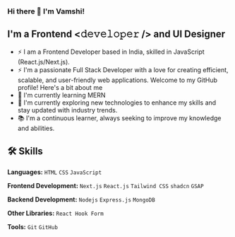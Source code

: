 ### Hi there 👋 I'm Vamshi!

## I'm a Frontend <𝚍𝚎𝚟𝚎𝚕𝚘𝚙𝚎𝚛 /> and UI Designer

- ⚡ I am a Frontend Developer based in India, skilled in JavaScript (React.js/Next.js).
- ⚡ I'm a passionate Full Stack Developer with a love for creating efficient, scalable, and user-friendly web applications. Welcome to my GitHub profile! Here's a bit about me
- 🌱 I'm currently learning MERN
- 🔭 I'm currently exploring new technologies to enhance my skills and stay updated with industry trends.
- 📚 I'm a continuous learner, always seeking to improve my knowledge and abilities.
## 🛠️ Skills

**Languages:** `HTML` `CSS` `JavaScript`

**Frontend Development:** `Next.js` `React.js` `Tailwind CSS` `shadcn` `GSAP`

**Backend Development:** `Nodejs` `Express.js` `MongoDB`

**Other Libraries:** `React Hook Form`

**Tools:** `Git` `GitHub`
